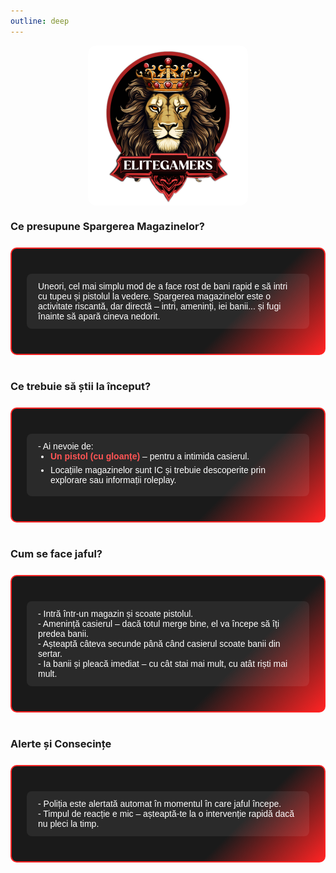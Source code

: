 ```yaml
---
outline: deep
---
```


<img src="../public/elitegamers.png" alt="pozaRegulament" width="256" height="256" style="display: block; margin: 0 auto; border-radius: 5%;">

<style>
  .box-table {
    background: linear-gradient(135deg, #1a1a1a 70%, #ff2323 100%);
    border: 2px solid #ff2323;
    border-radius: 10px;
    padding: 16px 24px;
    margin: 24px auto 40px auto;
    max-width: 900px;
    color: white;
    font-weight: 500;
    font-family: Arial, sans-serif;
  }
  .box-table table {
    width: 100%;
    border-collapse: separate;
    border-spacing: 0 10px;
  }
  .box-table td {
    background: rgba(255, 255, 255, 0.07);
    padding: 12px 18px;
    border-radius: 8px;
    vertical-align: top;
    color: #fff;
  }
  .box-table td strong {
    color: #ff5555;
  }
  .box-table td ul {
    margin: 0;
    padding-left: 20px;
  }
  .box-table td ul li {
    margin-bottom: 6px;
  }
</style>

### Ce presupune Spargerea Magazinelor?
<div class="box-table">
<table>
<tr><td>
Uneori, cel mai simplu mod de a face rost de bani rapid e să intri cu tupeu și pistolul la vedere. Spargerea magazinelor este o activitate riscantă, dar directă – intri, ameninți, iei banii... și fugi înainte să apară cineva nedorit.
</td></tr>
</table>
</div>

### Ce trebuie să știi la început?
<div class="box-table">
<table>
<tr><td>
- Ai nevoie de:<br>
<ul>
  <li><strong>Un pistol (cu gloanțe)</strong> – pentru a intimida casierul.</li>
  <li>Locațiile magazinelor sunt IC și trebuie descoperite prin explorare sau informații roleplay.</li>
</ul>
</td></tr>
</table>
</div>

### Cum se face jaful?
<div class="box-table">
<table>
<tr><td>
- Intră într-un magazin și scoate pistolul.<br>
- Amenință casierul – dacă totul merge bine, el va începe să îți predea banii.<br>
- Așteaptă câteva secunde până când casierul scoate banii din sertar.<br>
- Ia banii și pleacă imediat – cu cât stai mai mult, cu atât riști mai mult.
</td></tr>
</table>
</div>

### Alerte și Consecințe
<div class="box-table">
<table>
<tr><td>
- Poliția este alertată automat în momentul în care jaful începe.<br>
- Timpul de reacție e mic – așteaptă-te la o intervenție rapidă dacă nu pleci la timp.
</td></tr>
</table>
</div>
